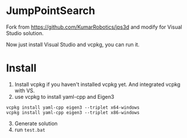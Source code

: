 ﻿# JumpPointSearch

Fork from https://github.com/KumarRobotics/jps3d and modify for Visual Studio solution.

Now just install Visual Studio and vcpkg, you can run it.

# Install
1. Install vcpkg if you haven't installed vcpkg yet. And integrated vcpkg with VS.
2. use vcpkg to install yaml-cpp and Eigen3
```
vcpkg install yaml-cpp eigen3 --triplet x64-windows
vcpkg install yaml-cpp eigen3 --triplet x86-windows
```
3. Generate solution
4. run `test.bat`